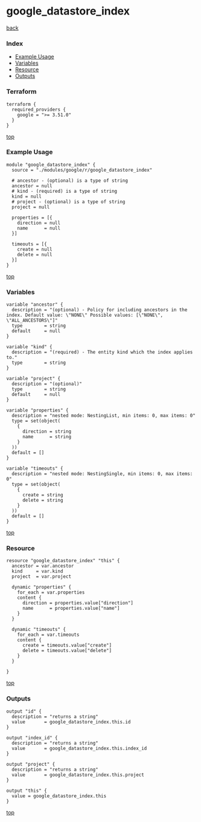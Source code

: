 # google_datastore_index

[back](../google.md)

### Index

- [Example Usage](#example-usage)
- [Variables](#variables)
- [Resource](#resource)
- [Outputs](#outputs)

### Terraform

```hcl
terraform {
  required_providers {
    google = ">= 3.51.0"
  }
}
```

[top](#index)

### Example Usage

```hcl
module "google_datastore_index" {
  source = "./modules/google/r/google_datastore_index"

  # ancestor - (optional) is a type of string
  ancestor = null
  # kind - (required) is a type of string
  kind = null
  # project - (optional) is a type of string
  project = null

  properties = [{
    direction = null
    name      = null
  }]

  timeouts = [{
    create = null
    delete = null
  }]
}
```

[top](#index)

### Variables

```hcl
variable "ancestor" {
  description = "(optional) - Policy for including ancestors in the index. Default value: \"NONE\" Possible values: [\"NONE\", \"ALL_ANCESTORS\"]"
  type        = string
  default     = null
}

variable "kind" {
  description = "(required) - The entity kind which the index applies to."
  type        = string
}

variable "project" {
  description = "(optional)"
  type        = string
  default     = null
}

variable "properties" {
  description = "nested mode: NestingList, min items: 0, max items: 0"
  type = set(object(
    {
      direction = string
      name      = string
    }
  ))
  default = []
}

variable "timeouts" {
  description = "nested mode: NestingSingle, min items: 0, max items: 0"
  type = set(object(
    {
      create = string
      delete = string
    }
  ))
  default = []
}
```

[top](#index)

### Resource

```hcl
resource "google_datastore_index" "this" {
  ancestor = var.ancestor
  kind     = var.kind
  project  = var.project

  dynamic "properties" {
    for_each = var.properties
    content {
      direction = properties.value["direction"]
      name      = properties.value["name"]
    }
  }

  dynamic "timeouts" {
    for_each = var.timeouts
    content {
      create = timeouts.value["create"]
      delete = timeouts.value["delete"]
    }
  }

}
```

[top](#index)

### Outputs

```hcl
output "id" {
  description = "returns a string"
  value       = google_datastore_index.this.id
}

output "index_id" {
  description = "returns a string"
  value       = google_datastore_index.this.index_id
}

output "project" {
  description = "returns a string"
  value       = google_datastore_index.this.project
}

output "this" {
  value = google_datastore_index.this
}
```

[top](#index)
